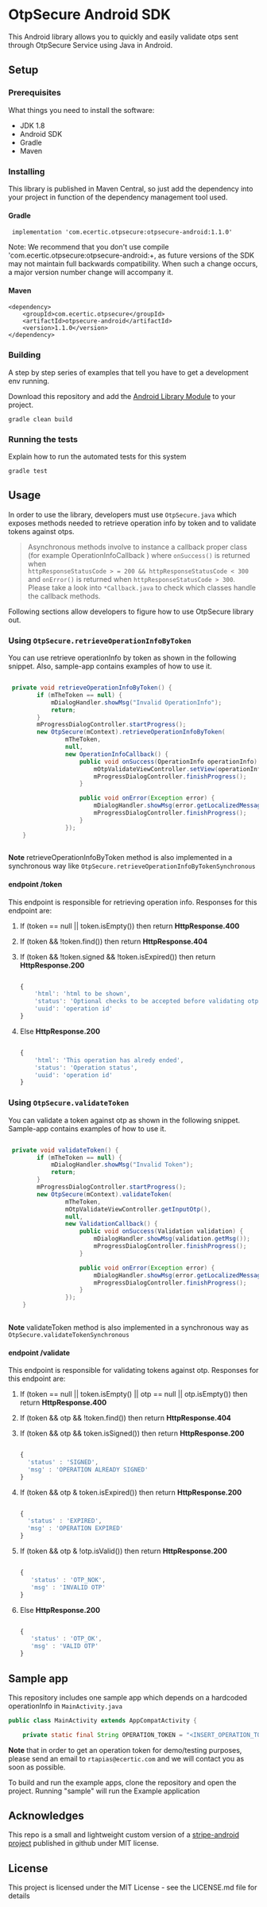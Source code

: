 # OtpSecure Android SDK

This Android library allows you to quickly and easily validate otps sent through OtpSecure Service using Java in Android.

## Setup

### Prerequisites

What things you need to install the software:

 - JDK 1.8
 - Android SDK
 - Gradle
 - Maven
 
### Installing 
This library is published in Maven Central, so just add the dependency into your project in function
of the dependency management tool used.

#### Gradle

` implementation 'com.ecertic.otpsecure:otpsecure-android:1.1.0'`

Note: We recommend that you don't use compile 'com.ecertic.otpsecure:otpsecure-android:+, as future 
versions of the SDK may not maintain full backwards compatibility. When such a change occurs, 
a major version number change will accompany it.

#### Maven

```
<dependency>
    <groupId>com.ecertic.otpsecure</groupId>
    <artifactId>otpsecure-android</artifactId>
    <version>1.1.0</version>
</dependency>
```


### Building

A step by step series of examples that tell you have to get a development env running.

Download this repository and add the 
[Android Library Module](https://github.com/ecertic/otpsecure-android/tree/master/library) 
to your project.

```
gradle clean build
```

### Running the tests

Explain how to run the automated tests for this system

```
gradle test
```

## Usage

In order to use the library, developers must use `OtpSecure.java` which exposes methods needed to 
retrieve operation info by token and to validate tokens against otps.

> Asynchronous methods involve to instance a callback proper class 
(for example OperationInfoCallback ) where `onSuccess()` is returned when  
`httpResponseStatusCode > = 200 && httpResponseStatusCode < 300` and `onError()` is returned when 
`httpResponseStatusCode > 300`. Please take a look into `*Callback.java` to check which classes 
handle the callback methods.

Following sections allow developers to figure how to use OtpSecure library out.
  
### Using `OtpSecure.retrieveOperationInfoByToken`

You can use retrieve operationInfo by token as shown in the following snippet. Also, sample-app 
contains examples of how to use it.


```java

 private void retrieveOperationInfoByToken() {
        if (mTheToken == null) {
            mDialogHandler.showMsg("Invalid OperationInfo");
            return;
        }
        mProgressDialogController.startProgress();
        new OtpSecure(mContext).retrieveOperationInfoByToken(
                mTheToken,
                null,
                new OperationInfoCallback() {
                    public void onSuccess(OperationInfo operationInfo) {
                        mOtpValidateViewController.setView(operationInfo.getHtml());
                        mProgressDialogController.finishProgress();
                    }

                    public void onError(Exception error) {
                        mDialogHandler.showMsg(error.getLocalizedMessage());
                        mProgressDialogController.finishProgress();
                    }
                });
    }
 
```

**Note** retrieveOperationInfoByToken method is also implemented in a synchronous way like 
`OtpSecure.retrieveOperationInfoByTokenSynchronous`

#### endpoint /token

This endpoint is responsible for retrieving operation info. Responses for this endpoint are:

 1. If (token == null || token.isEmpty()) then return **HttpResponse.400**
 2. If (token && !token.find()) then return **HttpResponse.404**
 3. If (token && !token.signed && !token.isExpired()) then return **HttpResponse.200**

    ```javascript

    {
        'html': 'html to be shown',
        'status': 'Optional checks to be accepted before validating otp',
        'uuid': 'operation id'
    }

    ```

 
 4. Else  **HttpResponse.200**

    ```javascript

    {
        'html': 'This operation has alredy ended',
        'status': 'Operation status',
        'uuid': 'operation id'
    }

    ```

### Using `OtpSecure.validateToken`

You can validate a token against otp as shown in the following snippet. Sample-app contains examples
 of how to use it.

```java

 private void validateToken() {
        if (mTheToken == null) {
            mDialogHandler.showMsg("Invalid Token");
            return;
        }
        mProgressDialogController.startProgress();
        new OtpSecure(mContext).validateToken(
                mTheToken,
                mOtpValidateViewController.getInputOtp(),
                null,
                new ValidationCallback() {
                    public void onSuccess(Validation validation) {
                        mDialogHandler.showMsg(validation.getMsg());
                        mProgressDialogController.finishProgress();
                    }

                    public void onError(Exception error) {
                        mDialogHandler.showMsg(error.getLocalizedMessage());
                        mProgressDialogController.finishProgress();
                    }
                });
    }
 
```
**Note** validateToken method is also implemented in a synchronous way as 
`OtpSecure.validateTokenSynchronous`

#### endpoint /validate

This endpoint is responsible for validating tokens against otp. Responses for this endpoint are:

 1. If (token == null || token.isEmpty() || otp == null || otp.isEmpty()) then 
 return **HttpResponse.400**
 
 2. If (token && otp && !token.find()) then return **HttpResponse.404**
   
 3. If (token && otp && token.isSigned()) then return **HttpResponse.200**

    ```javascript

    {
      'status' : 'SIGNED',
      'msg' : 'OPERATION ALREADY SIGNED'
    }

    ```
 
 4. If (token && otp & token.isExpired()) then return **HttpResponse.200**
 
    ```javascript

    {
      'status' : 'EXPIRED',
      'msg' : 'OPERATION EXPIRED'
    }

    ```

 5. If (token && otp & !otp.isValid()) then return **HttpResponse.200**

    ```javascript

    {
       'status' : 'OTP_NOK',
       'msg' : 'INVALID OTP'
    }

     ```
 
 6. Else  **HttpResponse.200**

    ```javascript

    {
       'status' : 'OTP_OK',
       'msg' : 'VALID OTP'
    }

    ```

## Sample app

This repository includes one sample app which depends on a hardcoded operationInfo in 
`MainActivity.java`

```java
public class MainActivity extends AppCompatActivity {

    private static final String OPERATION_TOKEN = "<INSERT_OPERATION_TOKEN_HERE>";

``` 

**Note** that in order to get an operation token for demo/testing purposes, please send an email to 
`rtapias@ecertic.com` and we will contact you as soon as possible. 

To build and run the example apps, clone the repository and open the project. Running "sample" will 
run the Example application

## Acknowledges

This repo is a small and lightweight custom version of a 
[stripe-android project](https://github.com/stripe/stripe-android) published in github under MIT 
license. 

## License

This project is licensed under the MIT License - see the LICENSE.md file for details
 